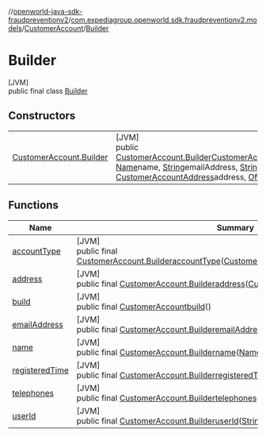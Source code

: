 //[openworld-java-sdk-fraudpreventionv2](../../../../index.md)/[com.expediagroup.openworld.sdk.fraudpreventionv2.models](../../index.md)/[CustomerAccount](../index.md)/[Builder](index.md)

# Builder

[JVM]\
public final class [Builder](index.md)

## Constructors

| | |
|---|---|
| [CustomerAccount.Builder](-customer-account.-builder.md) | [JVM]<br>public [CustomerAccount.Builder](index.md)[CustomerAccount.Builder](-customer-account.-builder.md)([CustomerAccount.AccountType](../-account-type/index.md)accountType, [Name](../../-name/index.md)name, [String](https://docs.oracle.com/javase/8/docs/api/java/lang/String.html)emailAddress, [String](https://docs.oracle.com/javase/8/docs/api/java/lang/String.html)userId, [List](https://docs.oracle.com/javase/8/docs/api/java/util/List.html)&lt;[Telephone](../../-telephone/index.md)&gt;telephones, [CustomerAccountAddress](../../-customer-account-address/index.md)address, [OffsetDateTime](https://docs.oracle.com/javase/8/docs/api/java/time/OffsetDateTime.html)registeredTime) |

## Functions

| Name | Summary |
|---|---|
| [accountType](account-type.md) | [JVM]<br>public final [CustomerAccount.Builder](index.md)[accountType](account-type.md)([CustomerAccount.AccountType](../-account-type/index.md)accountType) |
| [address](address.md) | [JVM]<br>public final [CustomerAccount.Builder](index.md)[address](address.md)([CustomerAccountAddress](../../-customer-account-address/index.md)address) |
| [build](build.md) | [JVM]<br>public final [CustomerAccount](../index.md)[build](build.md)() |
| [emailAddress](email-address.md) | [JVM]<br>public final [CustomerAccount.Builder](index.md)[emailAddress](email-address.md)([String](https://docs.oracle.com/javase/8/docs/api/java/lang/String.html)emailAddress) |
| [name](name.md) | [JVM]<br>public final [CustomerAccount.Builder](index.md)[name](name.md)([Name](../../-name/index.md)name) |
| [registeredTime](registered-time.md) | [JVM]<br>public final [CustomerAccount.Builder](index.md)[registeredTime](registered-time.md)([OffsetDateTime](https://docs.oracle.com/javase/8/docs/api/java/time/OffsetDateTime.html)registeredTime) |
| [telephones](telephones.md) | [JVM]<br>public final [CustomerAccount.Builder](index.md)[telephones](telephones.md)([List](https://docs.oracle.com/javase/8/docs/api/java/util/List.html)&lt;[Telephone](../../-telephone/index.md)&gt;telephones) |
| [userId](user-id.md) | [JVM]<br>public final [CustomerAccount.Builder](index.md)[userId](user-id.md)([String](https://docs.oracle.com/javase/8/docs/api/java/lang/String.html)userId) |
